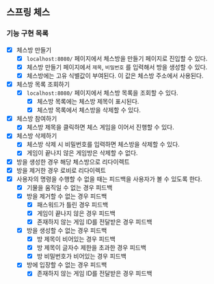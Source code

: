 ## 스프링 체스

### 기능 구현 목록

- [X] 체스방 만들기
    - [X] `localhost:8080/` 페이지에서 체스방을 만들기 페이지로 진입할 수 있다.
    - [X] 체스방 만들기 페이지에서 `제목`, `비밀번호` 를 입력해서 방을 생성할 수 있다.
    - [X] 체스방에는 고유 식별값이 부여된다. 이 값은 체스방 주소에서 사용된다.
- [X] 체스방 목록 조회하기
    - [X] `localhost:8080/` 페이지에서 체스방 목록을 조회할 수 있다.
        - [X] 체스방 목록에는 체스방 제목이 표시된다.
        - [X] 체스방 목록에서 체스방을 삭제할 수 있다.
- [X] 체스방 참여하기
    - [X] 체스방 제목을 클릭하면 체스 게임을 이어서 진행할 수 있다.
- [X] 체스방 삭제하기
    - [X] 체스방 삭제 시 비밀번호를 입력하면 체스방을 삭제할 수 있다.
    - [X] 게임이 끝나지 않은 게임방은 삭제할 수 없다.
- [X] 방을 생성한 경우 해당 체스방으로 리다이렉트
- [X] 방을 제거한 경우 로비로 리다이렉트
- [X] 사용자의 명령을 수행할 수 없을 때는 피드백을 사용자가 볼 수 있도록 한다.
    - [X] 기물을 움직일 수 없는 경우 피드백
    - [X] 방을 제거할 수 없는 경우 피드백
        - [X] 패스워드가 틀린 경우 피드백
        - [X] 게임이 끝나지 않은 경우 피드백
        - [X] 존재하지 않는 게임 ID를 전달받은 경우 피드백
    - [X] 방을 생성할 수 없는 경우 피드백
        - [X] 방 제목이 비어있는 경우 피드백
        - [X] 방 제목이 글자수 제한을 초과한 경우 피드백
        - [X] 방 비밀번호가 비어있는 경우 피드백
    - [X] 방에 입장할 수 없는 경우 피드백
        - [X] 존재하지 않는 게임 ID를 전달받은 경우 피드백